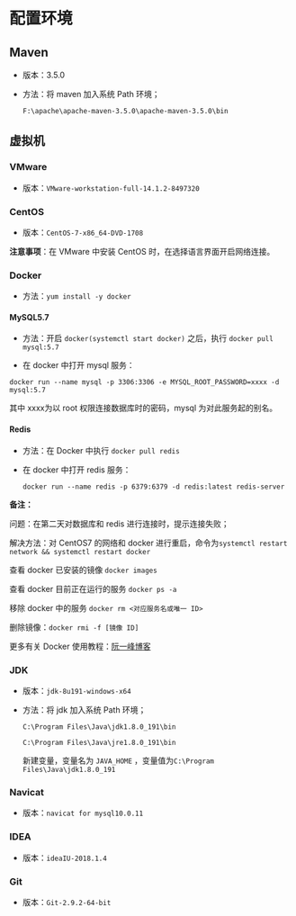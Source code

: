 # 配置环境

## Maven

- 版本：3.5.0

- 方法：将 maven 加入系统 Path 环境；

  `F:\apache\apache-maven-3.5.0\apache-maven-3.5.0\bin`

## 虚拟机

### VMware

- 版本：`VMware-workstation-full-14.1.2-8497320`

### CentOS

- 版本：`CentOS-7-x86_64-DVD-1708`

**注意事项**：在 VMware 中安装 CentOS 时，在选择语言界面开启网络连接。

### Docker

- 方法：`yum install -y docker`

#### MySQL5.7

- 方法：开启 `docker(systemctl start docker)` 之后，执行 `docker pull mysql:5.7`

- 在 docker 中打开 mysql 服务：

`docker run --name mysql -p 3306:3306 -e MYSQL_ROOT_PASSWORD=xxxx -d mysql:5.7`

其中 xxxx为以 root 权限连接数据库时的密码，mysql 为对此服务起的别名。

####  Redis

- 方法：在 Docker 中执行 `docker pull redis`

- 在 docker 中打开 redis 服务：

  `docker run --name redis -p 6379:6379 -d redis:latest redis-server`

**备注：**

问题：在第二天对数据库和 redis 进行连接时，提示连接失败；

解决方法：对 CentOS7 的网络和 docker 进行重启，命令为`systemctl restart network && systemctl restart docker`

查看 docker 已安装的镜像 `docker images`

查看 docker 目前正在运行的服务 `docker ps -a`

移除 docker 中的服务 `docker rm <对应服务名或唯一 ID>`

删除镜像：`docker rmi -f [镜像 ID]`

更多有关 Docker 使用教程：[阮一峰博客](http://www.ruanyifeng.com/blog/2018/02/docker-tutorial.html)

### JDK

- 版本：`jdk-8u191-windows-x64`

- 方法：将 jdk 加入系统 Path 环境；

  `C:\Program Files\Java\jdk1.8.0_191\bin`

  `C:\Program Files\Java\jre1.8.0_191\bin`

  新建变量，变量名为 `JAVA_HOME` ，变量值为`C:\Program Files\Java\jdk1.8.0_191`

### Navicat

- 版本：`navicat for mysql10.0.11`

### IDEA

- 版本：`ideaIU-2018.1.4`

### Git

- 版本：`Git-2.9.2-64-bit`